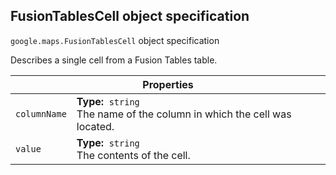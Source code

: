 <h2 id="FusionTablesCell"> FusionTablesCell object specification </h2><p>
<code><span itemprop="path">google.maps</span>.<span itemprop="name">FusionTablesCell</span></code>
object specification
</p><p>Describes a single cell from a Fusion Tables table.</p><div class="devsite-table-wrapper"><table class="properties responsive" summary="interface FusionTablesCell - Properties">
<thead>
<tr><th colspan="2">Properties</th>
</tr></thead>
<tbody>
<tr>
<td><code><span>columnName</span></code></td>
<td><div><strong>Type:</strong>&nbsp; <code>string</code></div>
<div class="desc">The name of the column in which the cell was located.</div></td>
</tr>
<tr>
<td><code><span>value</span></code></td>
<td><div><strong>Type:</strong>&nbsp; <code>string</code></div>
<div class="desc">The contents of the cell.</div></td>
</tr>
</tbody>
</table></div>